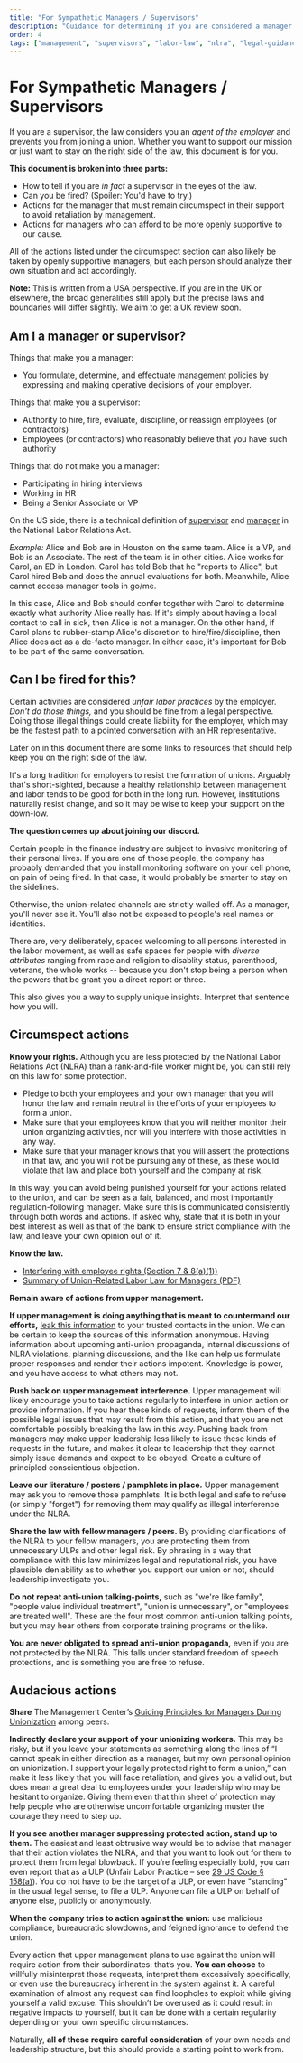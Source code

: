 ```yaml
---
title: "For Sympathetic Managers / Supervisors"
description: "Guidance for determining if you are considered a manager under labor law and what that means for union participation."
order: 4
tags: ["management", "supervisors", "labor-law", "nlra", "legal-guidance", "solidarity", "neutrality", "compliance"]
---
```


# For Sympathetic Managers / Supervisors

If you are a supervisor, the law considers you an *agent of the employer* and prevents you from joining a union.
Whether you want to support our mission or just want to stay on the right side of the law, this document is for you.

**This document is broken into three parts:**

* How to tell if you are *in fact* a supervisor in the eyes of the law.
* Can you be fired? (Spoiler: You'd have to try.)
* Actions for the manager that must remain circumspect in their support to avoid retaliation by management.
* Actions for managers who can afford to be more openly supportive to our cause.

All of the actions listed under the circumspect section can also likely be taken by openly supportive managers, but each person should analyze their own situation and act accordingly.

**Note:** This is written from a USA perspective.
If you are in the UK or elsewhere, the broad generalities still apply but the precise laws and boundaries will differ slightly.
We aim to get a UK review soon.

## Am I a manager or supervisor?

Things that make you a manager:

* You formulate, determine, and effectuate management policies by expressing and making operative decisions of your employer.

Things that make you a supervisor:

* Authority to hire, fire, evaluate, discipline, or reassign employees (or contractors)
* Employees (or contractors) who reasonably believe that you have such authority

Things that do not make you a manager:

* Participating in hiring interviews
* Working in HR
* Being a Senior Associate or VP

On the US side, there is a technical definition of
[supervisor](https://www.law.cornell.edu/definitions/uscode.php?width=840&height=800&iframe=true&def_id=29-USC-1697229976-858777245&term_occur=999&term_src=title:29:chapter:7:subchapter:II:section:152)
and
[manager](https://www.law.cornell.edu/wex/managerial_employee)
in the National Labor Relations Act. 

*Example:* Alice and Bob are in Houston on the same team.
Alice is a VP, and Bob is an Associate.
The rest of the team is in other cities.
Alice works for Carol, an ED in London.
Carol has told Bob that he "reports to Alice",
but Carol hired Bob and does the annual evaluations for both.
Meanwhile, Alice cannot access manager tools in go/me.

In this case, Alice and Bob should confer together with Carol to determine exactly what authority Alice really has.
If it's simply about having a local contact to call in sick, then Alice is not a manager.
On the other hand, if Carol plans to rubber-stamp Alice's discretion to hire/fire/discipline,
then Alice does act as a de-facto manager. In either case, it's important for Bob to be part of
the same conversation.

## Can I be fired for this?

Certain activities are considered *unfair labor practices* by the employer.
*Don't do those things,* and you should be fine from a legal perspective.
Doing those illegal things could create liability for the employer,
which may be the fastest path to a pointed conversation with an HR representative.

Later on in this document there are some links to resources that should help keep you on the right side of the law.

It's a long tradition for employers to resist the formation of unions.
Arguably that's short-sighted, because a healthy relationship between management and labor
tends to be good for both in the long run. However, institutions naturally resist change,
and so it may be wise to keep your support on the down-low.

**The question comes up about joining our discord.**

Certain people in the finance industry are subject to invasive monitoring of their personal lives.
If you are one of those people, the company has probably demanded that you install monitoring software on your cell phone, on pain of being fired.
In that case, it would probably be smarter to stay on the sidelines.

Otherwise, the union-related channels are strictly walled off. As a manager, you'll never see it.
You'll also not be exposed to people's real names or identities.

There are, very deliberately, spaces welcoming to all persons interested in the labor movement,
as well as safe spaces for people with *diverse attributes* ranging from race and religion to
disablity status, parenthood, veterans, the whole works -- because you don't stop being a person
when the powers that be grant you a direct report or three.

This also gives you a way to supply unique insights. Interpret that sentence how you will.

## Circumspect actions

**Know your rights.**
Although you are less protected by the National Labor Relations Act (NLRA) than a rank-and-file worker might be, you can still rely on this law for some protection.

* Pledge to both your employees and your own manager that you will honor the law and remain neutral in the efforts of your employees to form a union.
* Make sure that your employees know that you will neither monitor their union organizing activities, nor will you interfere with those activities in any way.
* Make sure that your manager knows that you will assert the protections in that law, and you will not be pursuing any of these, as these would violate that law and place both yourself and the company at risk.

In this way, you can avoid being punished yourself for your actions related to the union, and can be seen as a fair, balanced, and most importantly regulation-following manager.
Make sure this is communicated consistently through both words and actions.
If asked why, state that it is both in your best interest as well as that of the bank to ensure strict compliance with the law, and leave your own opinion out of it.

**Know the law.**
* [Interfering with employee rights (Section 7 & 8(a)(1))](https://www.nlrb.gov/about-nlrb/rights-we-protect/the-law/interfering-with-employee-rights-section-7-8a1)
* [Summary of Union-Related Labor Law for Managers (PDF)](https://static1.squarespace.com/static/651eeddc8d7ed372484d2e59/t/65c55e824547cb519d625633/1707433602125/BN+Resource+Management+Communications.pdf)

**Remain aware of actions from upper management.**

**If upper management is doing anything that is meant to countermand our efforts,**
[leak this information](/contact) to your trusted contacts in the union. We can be certain to keep the sources of this information anonymous.
Having information about upcoming anti-union propaganda, internal discussions of NLRA violations, planning discussions,
and the like can help us formulate proper responses and render their actions impotent.
Knowledge is power, and you have access to what others may not.

**Push back on upper management interference.**
Upper management will likely encourage you to take actions regularly to interfere in union action or provide information. If you hear these kinds of requests, inform them of the possible legal issues that may result from this action, and that you are not comfortable possibly breaking the law in this way. Pushing back from managers may make upper leadership less likely to issue these kinds of requests in the future, and makes it clear to leadership that they cannot simply issue demands and expect to be obeyed. Create a culture of principled conscientious objection.

**Leave our literature / posters / pamphlets in place.**
Upper management may ask you to remove those pamphlets.
It is both legal and safe to refuse (or simply "forget") for removing them may qualify as illegal interference under the NLRA.

**Share the law with fellow managers / peers.**
By providing clarifications of the NLRA to your fellow managers,
you are protecting them from unnecessary ULPs and other legal risk.
By phrasing in a way that compliance with this law minimizes legal and reputational risk,
you have plausible deniability as to whether you support our union or not, should leadership investigate you.

**Do not repeat anti-union talking-points,**
such as "we're like family", "people value individual treatment", "union is unnecessary", or "employees are treated well".
These are the four most common anti-union talking points, but you may hear others from corporate training programs or the like.

**You are never obligated to spread anti-union propaganda,** even if you are not protected by the NLRA.
This falls under standard freedom of speech protections, and is something you are free to refuse.

## Audacious actions

**Share** The Management Center’s
[Guiding Principles for Managers During Unionization](https://www.managementcenter.org/resources/four-guiding-principles-for-managers-during-unionization/)
among peers.

**Indirectly declare your support of your unionizing workers.**
This may be risky, but if you leave your statements as something along the lines of “I cannot speak in either direction as a manager, but my own personal opinion on unionization. I support your legally protected right to form a union,” can make it less likely that you will face retaliation, and gives you a valid out, but does mean a great deal to employees under your leadership who may be hesitant to organize. Giving them even that thin sheet of protection may help people who are otherwise uncomfortable organizing muster the courage they need to step up.

**If you see another manager suppressing protected action, stand up to them.**
The easiest and least obtrusive way would be to advise that manager that their action violates the NLRA,
and that you want to look out for them to protect them from legal blowback.
If you’re feeling especially bold, you can even report that as a ULP
(Unfair Labor Practice – see [29 US Code § 158(a)](https://www.law.cornell.edu/uscode/text/29/158)).
You do not have to be the target of a ULP, or even have "standing" in the usual legal sense, to file a ULP.
Anyone can file a ULP on behalf of anyone else, publicly or anonymously.

**When the company tries to action against the union:**
use malicious compliance, bureaucratic slowdowns, and feigned ignorance to defend the union.

Every action that upper management plans to use against the union will require action from their subordinates: that’s you.
**You can choose** to willfully misinterpret those requests, interpret them excessively specifically,
or even use the bureaucracy inherent in the system against it.
A careful examination of almost any request can find loopholes to exploit while giving yourself a valid excuse.
This shouldn’t be overused as it could result in negative impacts to yourself,
but it can be done with a certain regularity depending on your own specific circumstances.

Naturally, **all of these require careful consideration** of your own needs and leadership structure,
but this should provide a starting point to work from.


